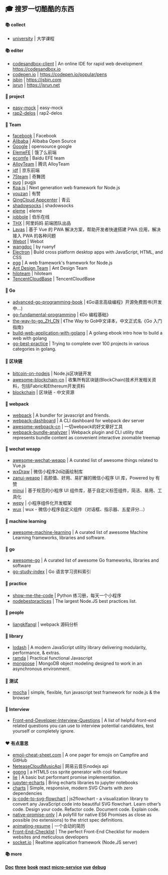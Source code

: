 ## :mortar_board: 搜罗一切酷酷的东西

#### :books: collect
 * [university](https://github.com/binperson/awesome/blob/master/university.md) | 大学课程


#### :books: editer
 * [codesandbox-client](https://github.com/codesandbox/codesandbox-client) | An online IDE for rapid web development https://codesandbox.io
 * [codepen.io](https://codepen.io/popular/pens) | https://codepen.io/popular/pens
 * [jsbin](https://jsbin.com) | https://jsbin.com
 * [jsrun](https://jsrun.net) | https://jsrun.net
#### :closed_book: project

* [easy-mock](https://github.com/easy-mock) | easy-mock
* [rap2-delos](https://github.com/rap2-delos) | rap2-delos


#### :closed_book: Team

* [facebook](https://github.com/facebook) | Facebook
* [Alibaba](https://github.com/alibaba) | Alibaba Open Source
* [Google](https://github.com/google) | opensource google
* [ElemeFE](https://github.com/ElemeFE) | 饿了么前端
* [ecomfe](https://github.com/ecomfe) | Baidu EFE team
* [AlloyTeam](https://github.com/AlloyTeam) | 腾讯 AlloyTeam
* [jdf](https://github.com/jdf2e) | 京东前端
* [75team](https://github.com/75team) | 奇舞团
* [pug](https://github.com/pugjs) | pugjs
* [Koa.js](https://github.com/koajs) | Next generation web framework for Node.js
* [youzan](https://github.com/youzan/) | 有赞
* [QingCloud Appcenter](https://github.com/QingCloudAppcenter) | 青云
* [shadowsocks](https://github.com/shadowsocks) | shadowsocks
* [eleme](https://github.com/eleme) | eleme
* [jobbole](https://github.com/jobbole) | 伯乐在线
* [THX](https://github.com/thx) | 阿里妈妈 前端团队出品
* [Lavas](https://github.com/lavas-project) | 基于 Vue 的 PWA 解决方案，帮助开发者快速搭建 PWA 应用，解决接入 PWA 的各种问题
* [Webot](https://github.com/node-webot) | Webot
* [wangdoc](https://github.com/wangdoc) | by ruanyf
* [Electron](https://github.com/electron/) | Build cross platform desktop apps with JavaScript, HTML, and CSS
* [egg](https://github.com/eggjs) | A web framework's framework for Node.js
* [Ant Design Team](https://github.com/ant-design/ant-design/) | Ant Design Team 
* [hiloteam](https://github.com/hiloteam) | hiloteam
* [TencentCloudBase](https://github.com/TencentCloudBase) | TencentCloudBase


#### :book: Go

* [advanced-go-programming-book](https://github.com/chai2010/advanced-go-programming-book) | 《Go语言高级编程》开源免费图书(开发中...)
* [go-fundamental-programming](https://github.com/Unknwon/go-fundamental-programming) | 《Go 编程基础》
* [the-way-to-go_ZH_CN](https://github.com/Unknwon/the-way-to-go_ZH_CN) | 《The Way to Go》中文译本，中文正式名《Go 入门指南》
* [build-web-application-with-golang](com/astaxie/build-web-application-with-golang/blob/master/zh/preface.md) | A golang ebook intro how to build a web with golang
* [go-best-practice](https://github.com/astaxie/go-best-practice) | Trying to complete over 100 projects in various categories in golang.

#### :book: 区块链

* [bitcoin-on-nodejs](https://github.com/imfly/bitcoin-on-nodejs) | Node.js区块链开发
* [awesome-blockchain-cn](https://github.com/chaozh/awesome-blockchain-cn) | 收集所有区块链(BlockChain)技术开发相关资料，包括Fabric和Ethereum开发资料
* [blockchain](https://github.com/LiuBoyu/blockchain) | 区块链 - 中文资源



#### :book: webpack

* [webpack](https://github.com/webpack/webpack) | A bundler for javascript and friends.
* [webpack-dashboard](https://github.com/FormidableLabs/webpack-dashboard) | A CLI dashboard for webpack dev server
* [awesome-webpack-cn](https://github.com/webpack-china/awesome-webpack-cn) | 一切webpack的好文章好工具
* [webpack-bundle-analyzer](https://github.com/webpack-contrib/webpack-bundle-analyzer) | Webpack plugin and CLI utility that represents bundle content as convenient interactive zoomable treemap


#### :book: wechat weapp

* [awesome-wechat-weapp](https://github.com/justjavac/awesome-wechat-weapp) | A curated list of awesome things related to Vue.js
* [wxDraw](https://github.com/bobiscool/wxDraw) | 微信小程序2d动画绘制库
* [zanui-weapp](https://github.com/youzan/zanui-weapp) | 高颜值、好用、易扩展的微信小程序 UI 库，Powered by 有赞
* [minui](https://github.com/meili/minui) | 基于规范的小程序 UI 组件库，基于自定义标签组件，简洁、易用、工具化
* [wepy](https://github.com/Tencent/wepy) | 小程序组件化开发框架
* [wux](https://github.com/skyvow/wux) | wux - 微信小程序自定义组件（对话框、指示器、五星评分...）

#### :book: machine learning

* [awesome-machine-learning](https://github.com/josephmisiti/awesome-machine-learning) | A curated list of awesome Machine Learning frameworks, libraries and software.

#### :book: go

* [awesome-go](https://github.com/avelino/awesome-go) | A curated list of awesome Go frameworks, libraries and software
* [go-study-index](https://github.com/Unknwon/go-study-index) | Go 语言学习资料索引

#### :book: practice

* [show-me-the-code](https://github.com/Yixiaohan/show-me-the-code) | Python 练习册，每天一个小程序
* [nodebestpractices](https://github.com/i0natan/nodebestpractices) | The largest Node.JS best practices list.  

#### :clap: people

* [liangklfangl](https://github.com/liangklfangl) | webpack 源码分析

#### :bookmark: library

* [lodash](https://github.com/lodash/lodash) | A modern JavaScript utility library delivering modularity, performance, & extras.
* [ramda](https://github.com/ramda/ramda) | Practical functional Javascript
* [mongoose](https://github.com/Automattic/mongoose) | MongoDB object modeling designed to work in an asynchronous environment. 

#### :bug: 测试

* [mocha](https://github.com/mochajs/mocha) | simple, flexible, fun javascript test framework for node.js & the browser

#### :pill: Interview

* [Front-end-Developer-Interview-Questions](https://github.com/h5bp/Front-end-Developer-Interview-Questions#general-questions) | A list of helpful front-end related questions you can use to interview potential candidates, test yourself or completely ignore.

#### :heart: 有点意思

* [emoji-cheat-sheet.com](https://github.com/WebpageFX/emoji-cheat-sheet.com) | A one pager for emojis on Campfire and GitHub
* [NeteaseCloudMusicApi](https://github.com/Binaryify/NeteaseCloudMusicApi) | 网易云音乐nodejs api
* [gopng](https://github.com/AlloyTeam/gopng) | a HTML5 css sprite generator with cool feature
* [lie](https://github.com/calvinmetcalf/lie) | A basic but performant promise implementation.
* [jupyter-echarts](https://github.com/chfw/jupyter-echarts) | Bring echarts libraries to jupyter notebooks 
* [charts](https://github.com/frappe/charts) | Simple, responsive, modern SVG Charts with zero dependencies
* [js-code-to-svg-flowchart](https://github.com/Bogdan-Lyashenko/js-code-to-svg-flowchart) | js2flowchart - a visualization library to convert any JavaScript code into beautiful SVG flowchart. Learn other’s code. Design your code. Refactor code. Document code. Explain code.
* [native-promise-only](https://github.com/getify/native-promise-only) | A polyfill for native ES6 Promises as close as possible (no extensions) to the strict spec definitions.
* [animating-resume](https://github.com/jirengu-inc/animating-resume) | 一个会动的简历
* [Front-End-Checklist](https://github.com/thedaviddias/Front-End-Checklist) | The perfect Front-End Checklist for modern websites and meticulous developers
* [socket.io](https://github.com/socketio/socket.io) | Realtime application framework (Node.JS server)


#### :books: more
**[Doc](https://github.com/binperson/awesome/blob/master/doc.md)**
**[three](./threejs.md)**
**[book](./book.md)**
**[react](https://github.com/binperson/awesome/blob/master/react.md)**
**[micro-service](https://github.com/binperson/awesome/blob/master/micro-service.md)**
**[vue](https://github.com/binperson/awesome/blob/master/vue.md)**
**[debug](https://github.com/binperson/awesome/blob/master/debug.md)**


